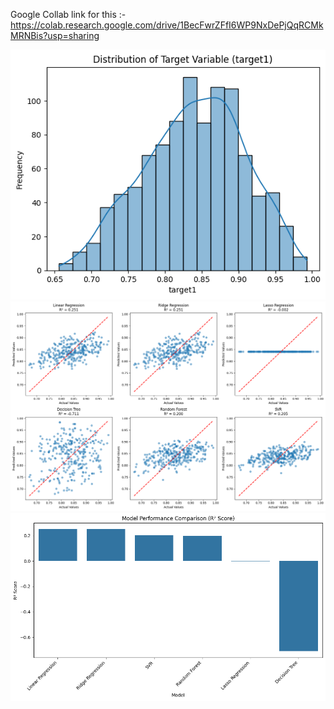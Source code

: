 Google Collab link for this :-https://colab.research.google.com/drive/1BecFwrZFfI6WP9NxDePjQqRCMkMRNBis?usp=sharing

![Target 1 Analysis](https://github.com/AnMaster15/LE_prediction/blob/main/Target1.png) ![Evaluation Prediction](https://github.com/AnMaster15/LE_prediction/blob/main/Eval_prediction.png) ![R2 Results](https://github.com/AnMaster15/LE_prediction/blob/main/R2_result.png)
